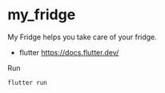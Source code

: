 # my_fridge

My Fridge helps you take care of your fridge.

- flutter
https://docs.flutter.dev/


Run
```
flutter run
```
